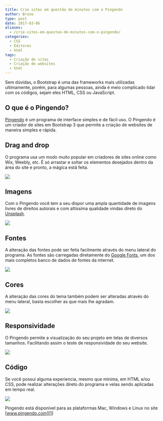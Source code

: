 ```yaml
---
title: Crie sites em questão de minutos com o Pingendo
author: Bruno
type: post
date: 2017-03-06
aliases: 
  - /crie-sites-em-questao-de-minutos-com-o-pingendo/
categories:
  - CSS
  - Editores
  - html
tags:
  - Criação de sites
  - Criação de websites
  - html
---
```


Sem dúvidas, o Bootstrap é uma das frameworks mais utilizadas ultimamente, porém, para algumas pessoas, ainda é meio complicado lidar com os códigos, sejam eles HTML, CSS ou JavaScript.

## O que é o Pingendo?

[Pingendo][1] é um programa de interface simples e de fácil uso. O Pingendo é um criador de sites em Bootstrap 3 que permite a criação de websites de maneira simples e rápida.

## Drag and drop

O programa usa um modo muito popular em criadores de sites online como Wix, Weebly, etc. É só arrastar e soltar os elementos desejados dentro da área do site e pronto, a mágica está feita.

![][2]

## Imagens

Com o Pingendo você tem a seu dispor uma ampla quantidade de imagens livres de direitos autorais e com altíssima qualidade vindas direto do [Unsplash][3].

![][4]

## Fontes

A alteração das fontes pode ser feita facilmente através do menu lateral do programa. As fontes são carregadas diretamente do [Google Fonts][5], um dos mais completos banco de dados de fontes da internet.

![][6]

## Cores

A alteração das cores do tema também podem ser alteradas através do menu lateral, basta escolher as que mais lhe agradam.

![][7]

## Responsividade

O Pingendo permite a visualização do seu projeto em telas de diversos tamanhos. Facilitando assim o teste de responsividade do seu website.

![][8]

## Código

Se você possuí alguma experiencia, mesmo que mínima, em HTML e/ou CSS, pode realizar alterações direto do programa e velas sendo aplicadas em tempo real.

![][9]

Pingendo está disponível para as plataformas Mac, Windows e Linux no site [www.pingendo.com][1]

 [1]: https://pingendo.com/
 [2]: https://i.imgur.com/mGmv44Y.gif
 [3]: https://unsplash.com/
 [4]: https://i.imgur.com/NMxtVad.jpg
 [5]: https://fonts.google.com/
 [6]: https://i.imgur.com/9RGXujM.png
 [7]: https://i.imgur.com/68jKTOb.png
 [8]: https://i.imgur.com/dCHV33W.gif
 [9]: https://i.imgur.com/3Fv69GJ.jpg
